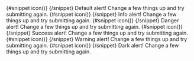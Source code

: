 <Alert dismissable>
  {#snippet icon()}
  <InfoCircleSolid class="w-4 h-4" />
  {/snippet}
  <span class="font-medium">Default alert!</span>
  Change a few things up and try submitting again.
</Alert>
<Alert dismissable color="blue">
  {#snippet icon()}
  <InfoCircleSolid class="w-4 h-4" />
  {/snippet}
  <span class="font-medium">Info alert!</span>
  Change a few things up and try submitting again.
</Alert>
<Alert dismissable color="red">
  {#snippet icon()}
  <InfoCircleSolid class="w-4 h-4" />
  {/snippet}
  <span class="font-medium">Danger alert!</span>
  Change a few things up and try submitting again.
</Alert>
<Alert dismissable color="green">
  {#snippet icon()}
  <InfoCircleSolid class="w-4 h-4" />
  {/snippet}
  <span class="font-medium">Success alert!</span>
  Change a few things up and try submitting again.
</Alert>
<Alert dismissable color="yellow">
  {#snippet icon()}
  <InfoCircleSolid class="w-4 h-4" />
  {/snippet}
  <span class="font-medium">Warning alert!</span>
  Change a few things up and try submitting again.
</Alert>
<Alert dismissable color="dark">
  {#snippet icon()}
  <InfoCircleSolid class="w-4 h-4" />
  {/snippet}
  <span class="font-medium">Dark alert!</span>
  Change a few things up and try submitting again.
</Alert>